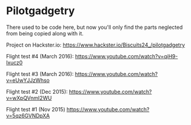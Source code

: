 # Pilotgadgetry

There used to be code here, but now you'll only find the parts neglected from being copied along with it.

Project on Hackster.io:
https://www.hackster.io/Biscuits24_/pilotgadgetry

Flight test #4 (March 2016):
https://www.youtube.com/watch?v=qiH9-Ixucz0

Flight test #3 (March 2016):
https://www.youtube.com/watch?v=eUwYJJzWhso

Flight test #2 (Dec 2015):
https://www.youtube.com/watch?v=wXpQVnmI2WU

Flight test #1 (Nov 2015)
https://www.youtube.com/watch?v=5qz6GVNDpXA
